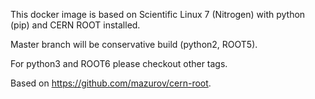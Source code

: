 This docker image is based on Scientific Linux 7 (Nitrogen) with python (pip) and CERN ROOT installed.

Master branch will be conservative build (python2, ROOT5).

For python3 and ROOT6 please checkout other tags.

Based on https://github.com/mazurov/cern-root.